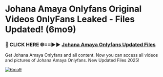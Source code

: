# Johana Amaya Onlyfans Original Videos 0nlyFans Leaked - Files Updated! (6mo9)

<h3>🔴 CLICK HERE 🌐==►► <a href="https://tinyurl.com/3hn5wdd3" rel="nofollow">Johana Amaya Onlyfans Updated Files</a></h3>

Get Johana Amaya Onlyfans and all content. Now you can access all videos and pictures of Johana Amaya Onlyfans. New Updated Files 2025!

[![6mo9](https://i.imgur.com/4HnBqBT.gif)](https://tinyurl.com/3hn5wdd3)
